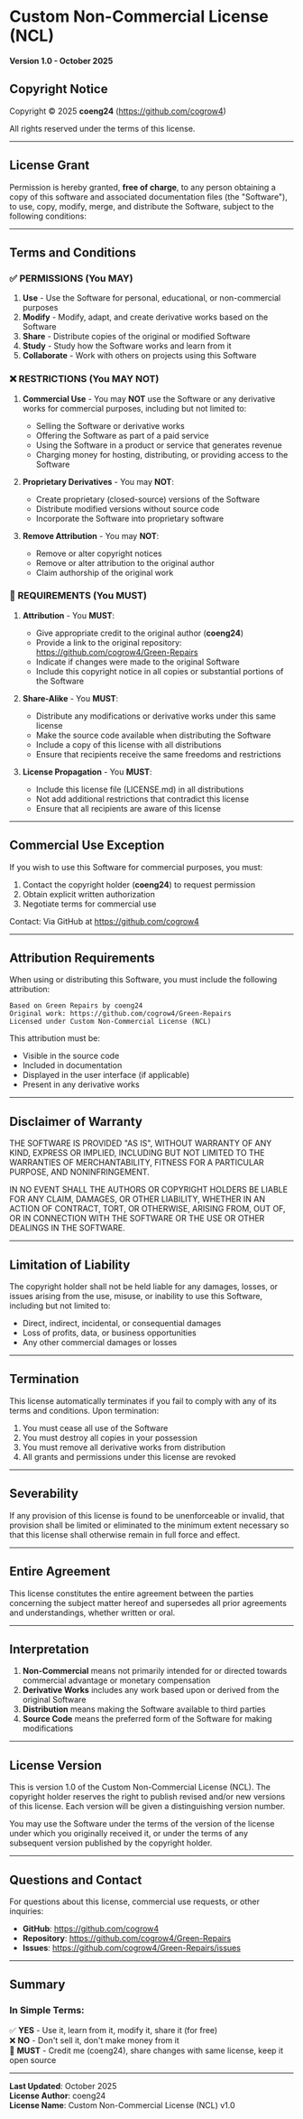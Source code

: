 # Custom Non-Commercial License (NCL)

**Version 1.0 - October 2025**

## Copyright Notice

Copyright © 2025 **coeng24** (https://github.com/cogrow4)

All rights reserved under the terms of this license.

---

## License Grant

Permission is hereby granted, **free of charge**, to any person obtaining a copy of this software and associated documentation files (the "Software"), to use, copy, modify, merge, and distribute the Software, subject to the following conditions:

---

## Terms and Conditions

### ✅ PERMISSIONS (You MAY)

1. **Use** - Use the Software for personal, educational, or non-commercial purposes
2. **Modify** - Modify, adapt, and create derivative works based on the Software
3. **Share** - Distribute copies of the original or modified Software
4. **Study** - Study how the Software works and learn from it
5. **Collaborate** - Work with others on projects using this Software

### ❌ RESTRICTIONS (You MAY NOT)

1. **Commercial Use** - You may **NOT** use the Software or any derivative works for commercial purposes, including but not limited to:
   - Selling the Software or derivative works
   - Offering the Software as part of a paid service
   - Using the Software in a product or service that generates revenue
   - Charging money for hosting, distributing, or providing access to the Software

2. **Proprietary Derivatives** - You may **NOT**:
   - Create proprietary (closed-source) versions of the Software
   - Distribute modified versions without source code
   - Incorporate the Software into proprietary software

3. **Remove Attribution** - You may **NOT**:
   - Remove or alter copyright notices
   - Remove or alter attribution to the original author
   - Claim authorship of the original work

### 📜 REQUIREMENTS (You MUST)

1. **Attribution** - You **MUST**:
   - Give appropriate credit to the original author (**coeng24**)
   - Provide a link to the original repository: https://github.com/cogrow4/Green-Repairs
   - Indicate if changes were made to the original Software
   - Include this copyright notice in all copies or substantial portions of the Software

2. **Share-Alike** - You **MUST**:
   - Distribute any modifications or derivative works under this same license
   - Make the source code available when distributing the Software
   - Include a copy of this license with all distributions
   - Ensure that recipients receive the same freedoms and restrictions

3. **License Propagation** - You **MUST**:
   - Include this license file (LICENSE.md) in all distributions
   - Not add additional restrictions that contradict this license
   - Ensure that all recipients are aware of this license

---

## Commercial Use Exception

If you wish to use this Software for commercial purposes, you must:

1. Contact the copyright holder (**coeng24**) to request permission
2. Obtain explicit written authorization
3. Negotiate terms for commercial use

Contact: Via GitHub at https://github.com/cogrow4

---

## Attribution Requirements

When using or distributing this Software, you must include the following attribution:

```
Based on Green Repairs by coeng24
Original work: https://github.com/cogrow4/Green-Repairs
Licensed under Custom Non-Commercial License (NCL)
```

This attribution must be:
- Visible in the source code
- Included in documentation
- Displayed in the user interface (if applicable)
- Present in any derivative works

---

## Disclaimer of Warranty

THE SOFTWARE IS PROVIDED "AS IS", WITHOUT WARRANTY OF ANY KIND, EXPRESS OR IMPLIED, INCLUDING BUT NOT LIMITED TO THE WARRANTIES OF MERCHANTABILITY, FITNESS FOR A PARTICULAR PURPOSE, AND NONINFRINGEMENT.

IN NO EVENT SHALL THE AUTHORS OR COPYRIGHT HOLDERS BE LIABLE FOR ANY CLAIM, DAMAGES, OR OTHER LIABILITY, WHETHER IN AN ACTION OF CONTRACT, TORT, OR OTHERWISE, ARISING FROM, OUT OF, OR IN CONNECTION WITH THE SOFTWARE OR THE USE OR OTHER DEALINGS IN THE SOFTWARE.

---

## Limitation of Liability

The copyright holder shall not be held liable for any damages, losses, or issues arising from the use, misuse, or inability to use this Software, including but not limited to:
- Direct, indirect, incidental, or consequential damages
- Loss of profits, data, or business opportunities
- Any other commercial damages or losses

---

## Termination

This license automatically terminates if you fail to comply with any of its terms and conditions. Upon termination:

1. You must cease all use of the Software
2. You must destroy all copies in your possession
3. You must remove all derivative works from distribution
4. All grants and permissions under this license are revoked

---

## Severability

If any provision of this license is found to be unenforceable or invalid, that provision shall be limited or eliminated to the minimum extent necessary so that this license shall otherwise remain in full force and effect.

---

## Entire Agreement

This license constitutes the entire agreement between the parties concerning the subject matter hereof and supersedes all prior agreements and understandings, whether written or oral.

---

## Interpretation

1. **Non-Commercial** means not primarily intended for or directed towards commercial advantage or monetary compensation
2. **Derivative Works** includes any work based upon or derived from the original Software
3. **Distribution** means making the Software available to third parties
4. **Source Code** means the preferred form of the Software for making modifications

---

## License Version

This is version 1.0 of the Custom Non-Commercial License (NCL). The copyright holder reserves the right to publish revised and/or new versions of this license. Each version will be given a distinguishing version number.

You may use the Software under the terms of the version of the license under which you originally received it, or under the terms of any subsequent version published by the copyright holder.

---

## Questions and Contact

For questions about this license, commercial use requests, or other inquiries:

- **GitHub**: https://github.com/cogrow4
- **Repository**: https://github.com/cogrow4/Green-Repairs
- **Issues**: https://github.com/cogrow4/Green-Repairs/issues

---

## Summary

### In Simple Terms:

✅ **YES** - Use it, learn from it, modify it, share it (for free)  
❌ **NO** - Don't sell it, don't make money from it  
📜 **MUST** - Credit me (coeng24), share changes with same license, keep it open source

---

**Last Updated**: October 2025  
**License Author**: coeng24  
**License Name**: Custom Non-Commercial License (NCL) v1.0

